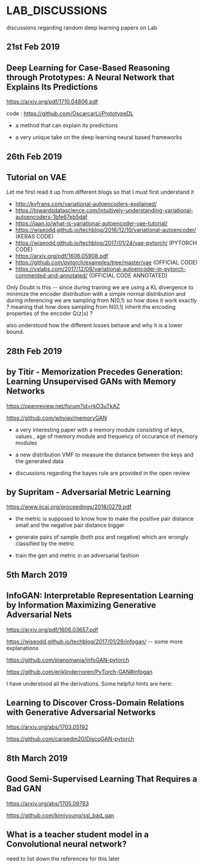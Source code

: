 # LAB_DISCUSSIONS
discussions regarding random deep learning papers on Lab

21st Feb 2019
-----------------

Deep Learning for Case-Based Reasoning through Prototypes: A Neural Network that Explains Its Predictions
-----------------------------------------------------------------------------------------------------------------------

https://arxiv.org/pdf/1710.04806.pdf

code : https://github.com/OscarcarLi/PrototypeDL

- a method that can explain its predictions 

- a very unique take on the deep learning neural based frameworks 

26th Feb 2019
-----------------

Tutorial on VAE
-----------------------------------------------------------------------------------------------------------------------

Let me first read it up from different blogs so that I must first understand it

- http://kvfrans.com/variational-autoencoders-explained/
- https://towardsdatascience.com/intuitively-understanding-variational-autoencoders-1bfe67eb5daf
- https://jaan.io/what-is-variational-autoencoder-vae-tutorial/
- https://wiseodd.github.io/techblog/2016/12/10/variational-autoencoder/ (KERAS CODE)
- https://wiseodd.github.io/techblog/2017/01/24/vae-pytorch/ (PYTORCH CODE)
- https://arxiv.org/pdf/1606.05908.pdf
- https://github.com/pytorch/examples/tree/master/vae (OFFICIAL CODE)
- https://vxlabs.com/2017/12/08/variational-autoencoder-in-pytorch-commented-and-annotated/ (OFFICIAL CODE ANNOTATED)

Only Doubt is this -- since during training we are using a KL divergence to minimize the encoder distribution
with a simple normal distribution and during inferencing we are sampling from N(0,1) so how does it work exactly ?
meaning that how does sampling from N(0,1) inherit the encoding properties of the encoder Q(z|x) ?

also understood how the different losses behave and why it is a lower bound.


28th Feb 2019
-----------------

by Titir - Memorization Precedes Generation: Learning Unsupervised GANs with Memory Networks
-----------------------------------------------------------------------------------------------------------------------

https://openreview.net/forum?id=rkO3uTkAZ

https://github.com/whyjay/memoryGAN

- a very interesting paper with a memory module consisting of keys, values , age of memory module and frequency of occurance of memory modules 

- a new distribution VMF to measure the distance between the keys and the generated data

- discussions regarding the bayes rule are provided in the open review 

by Supritam - Adversarial Metric Learning
-----------------------------------------------------------------------------------------------------------------------

https://www.ijcai.org/proceedings/2018/0279.pdf

- the metric is supposed to know how to make the positive pair distance small and the negative pair distance bigger 

- generate pairs of sample (both pos and negative) which are wrongly classified by the metric

- train the gen and metric in an adversarial fashion 


5th March 2019
-----------------

InfoGAN: Interpretable Representation Learning by Information Maximizing Generative Adversarial Nets
--------------------------------------------------------------------

https://arxiv.org/pdf/1606.03657.pdf

https://wiseodd.github.io/techblog/2017/01/29/infogan/ -- some more explanations

https://github.com/pianomania/infoGAN-pytorch

https://github.com/eriklindernoren/PyTorch-GAN#infogan

I have understood all the derivations. Some helpful hints are here:

Learning to Discover Cross-Domain Relations with Generative Adversarial Networks
--------------------------------------------------------------------

https://arxiv.org/abs/1703.05192

https://github.com/carpedm20/DiscoGAN-pytorch




8th March 2019
-----------------

Good Semi-Supervised Learning That Requires a Bad GAN
--------------------------------------------------------------------

https://arxiv.org/abs/1705.09783

https://github.com/kimiyoung/ssl_bad_gan

What is a teacher student model in a Convolutional neural network?
--------------------------------------------------------------------

need to list down the references for this later 


